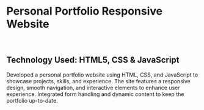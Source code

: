 <h1>Personal Portfolio Responsive Website</h1></br>
<h2>Technology Used: HTML5, CSS & JavaScript</h2>
<p>Developed a personal portfolio website using HTML, CSS, and JavaScript to showcase projects, skills, and experience. The site features a responsive design, smooth navigation, and interactive elements to enhance user experience. Integrated form handling and dynamic content to keep the portfolio up-to-date.</p>
